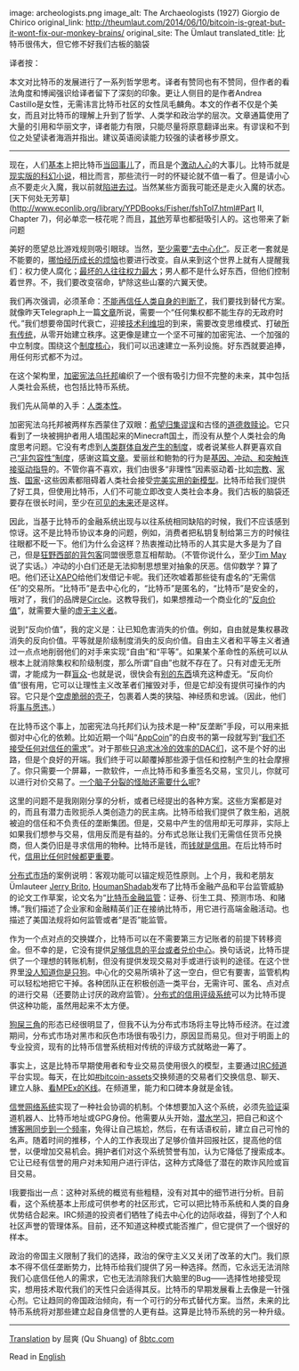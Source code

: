 image: archeologists.png
image_alt: The Archaeologists (1927) Giorgio de Chirico
original_link: http://theumlaut.com/2014/06/10/bitcoin-is-great-but-it-wont-fix-our-monkey-brains/
original_site: The Ümlaut
translated_title: 比特币很伟大，但它修不好我们古板的脑袋


译者按：

本文对比特币的发展进行了一系列哲学思考。译者有赞同也有不赞同，但作者的看法角度和博闻强识给译者留下了深刻的印象。更让人侧目的是作者Andrea Castillo是女性，无需讳言比特币社区的女性凤毛麟角。本文的作者不仅是个美女，而且对比特币的理解上升到了哲学、人类学和政治学的层次。文章通篇使用了大量的引用和华丽文字，译者能力有限，只能尽量将原意翻译出来。有谬误和不到位之处望读者海涵并指出。建议英语阅读能力较强的读者移步原文。

* * *

现在，人们[基本](http://unqualified-reservations.blogspot.com/2013/01/how-bitcoin-dies.html)上把比特币[当回事儿](http://trilema.com/2013/stage-n-bitcoin-exists/)了，而且是个[激动人心](http://trilema.com/2014/the-idea-that-bitcoin-is-a-sovereign/)的大事儿。比特币就是[现实版的科幻小说](http://www.laurelzuckerman.com/2013/03/digital-currency-ten-years-before-bitcoin-neal-stephensons-cryptonomicon-.html)，相比而言，那些流行一时的怀疑论就不值一看了。但是请小心点不要走火入魔，我以前就[陷进去过](http://theumlaut.com/2014/01/21/bitcoin-2-0-decentralized-corporations-derivatives-and-information-markets/)。当然某些方面我可能还是走火入魔的状态。[天下何处无芳草](http://www.econlib.org/library/YPDBooks/Fisher/fshToI7.html#Part II, Chapter 7)，何必单恋一枝花呢？而且，[其他](http://thecurioustask.tumblr.com/post/87898539429/for-instance)芳草也都挺吸引人的。这也带来了新问题

美好的愿望总比游戏规则吸引眼球。当然，[至少需要“去中心化”](http://bitcoinism.blogspot.com/2014/03/decentralized-applications-its-time-for.html)。反正老一套就是不能要的，[哪怕经历成长的烦恼](http://theumlaut.com/2014/04/08/bitcoins-growing-pains/)也要进行改变。自从来到这个世界上就有人提醒我们：权力使人腐化；[最坏的人往往权力最大](http://www.savageleft.com/poli/rts-ten.html)；男人都不是什么好东西，但他们控制着世界。不，我们要改变宿命，铲除这些山寨的六翼天使。

我们再次强调，必须革命：[不能再信任人类自身的判断了](http://www.thebitcoinsociety.org/content/bitcoin-beauty-trustless-transactions)，我们要找到替代方案。就像昨天Telegraph上一篇[文章](http://www.telegraph.co.uk/technology/news/10881213/The-coming-digital-anarchy.html)所说，需要一个“任何集权都不能生存的无政府时代。”我们想要帝国时代衰亡，迎接[技术利维坦](http://www.e-ir.info/2014/06/01/visions-of-a-techno-leviathan-the-politics-of-the-bitcoin-blockchain/)的到来，需要改变思维模式、打破[所有传统](http://proliberty.com/observer/20080703.htm)，从零开始建立秩序。这更像是建立一个坚不可摧的加密宪法、一个加强的中立制度。围绕这个[制度核心](http://mx.nthu.edu.tw/~cshwang/teaching-economics/econ3171/References/Hayek=Cosmos%20and%20Taxis.pdf)，我们可以迅速建立一系列设施。好东西就要追捧，用任何形式都不为过。

在这个架构里，[加密宪法乌托邦](http://www.telegraph.co.uk/technology/news/10881213/The-coming-digital-anarchy.html)编织了一个很有吸引力但不完整的未来，其中包括人类社会系统，也包括比特币系统。

我们先从简单的入手：[人类本性](/shelling-out/)。

加密宪法乌托邦被两样东西蒙住了双眼：[希望归集谬误](http://marginalrevolution.com/marginalrevolution/2011/03/the-fallacy-of-mood-affiliation.html)和古怪的[道德救赎论](http://edge.org/conversation/a-new-science-of-morality-part-1)。它只看到了一块被拥护者用人墙围起来的Minecraft国土，而没有从整个人类社会的角度思考问题。它没有考虑到[人类群体自发产生的制度](http://www.jasoncollins.org/the-deep-roots-of-economic-development/)，或者说某些人群更喜欢自己[“非包容性”制度](http://billmoyers.com/content/jonathan-haidts-mind-opening-journey/)，感谢这篇[文章](http://theumlaut.com/2014/04/16/a-coup-not-an-exit/)。爱丽丝和鲍勃的行为是[基因、冲动、和突触连接驱动指导](http://www.amazon.com/Thinking-Fast-Slow-Daniel-Kahneman/dp/0374533555)的。不管你喜不喜欢，我们由很多“非理性”因素驱动着-比如[宗教](http://theumlaut.com/2013/09/17/new-atheism-moral-orders-and-the-psychology-of-sanctity/)、[家族](http://www.amazon.com/Social-Conquest-Earth-Edward-Wilson/dp/0871403633)、[国家](http://theumlaut.com/2013/04/30/is-government-a-cultural-spandrel/)-这些因素都阻碍着人类社会接受[完美实用的新模型](http://www.deirdremccloskey.com/docs/graham/maxU.pdf)。比特币给我们提供了好工具，但使用比特币，人们不可能立即改变人类社会本身。我们古板的脑袋还要存在很长时间，至少在[可见的未来](http://www.amazon.com/Troublesome-Inheritance-Genes-Human-History/dp/1594204462)还是这样。

因此，当基于比特币的金融系统出现与以往系统相同缺陷的时候，我们不应该感到惊讶。这不是比特币协议本身的问题，例如，消费者把私钥复制给第三方的时候往往眼都不眨一下。他们为什么会这样？热衷推动比特币的人其实是大多是为了自己，但是[狂野西部的背包客](http://trilema.com/2014/the-psychology-of-the-bagholder/)同盟很愿意互相帮助。（不管你说什么，至少[Tim May](http://motherboard.vice.com/blog/whisteblowers-and-the-crypto-anarchist-underground-an-interview-with-andy-greenberg)说了实话。）冲动的小白们还是无法抑制思想里对抽象的厌恶。信仰数学？算了吧。他们还让[XAPO](http://techcrunch.com/2014/04/24/xapo-now-offers-the-first-credit-card-linked-to-your-bitcoin-wallet/)给他们发借记卡呢。我们还吹嘘着那些徒有虚名的“无需信任”的交易所。“比特币”是去中心化的，“比特币”是匿名的，“比特币”是安全的，哦对了，我们的品牌是[Circle](http://recode.net/2014/05/15/circle-launches-as-bitcoin-for-dummies-and-its-free/)。这教导我们，如果想推动一个商业化的“[反向价值](https://www.youtube.com/watch?v=pjWQx2EIBg8)”，就需要大量的[虚无主义者](/mempool/bitcoin-killer-of-nietzschean-nihilism/)。

说到“反向价值”，我的定义是：让已知危害消失的价值。例如，自由就是集权暴政消失的反向价值。平等就是阶级制度消失的反向价值。自由主义者和平等主义者通过一点点地削弱他们的对手来实现“自由”和“平等”。如果某个革命性的系统可以从根本上就消除集权和阶级制度，那么所谓“自由”也就不存在了。只有对虚无无所谓，才能成为一群[盲众](https://www.youtube.com/watch?v=Mx0pjQb71-I)-也就是说，很快会有[别的东西](http://www.independent.org/pdf/tir/tir_08_3_1_holcombe.pdf)填充这种虚无。“反向价值”很有用，它可以让理性主义改革者们摧毁对手，但是它却没有提供可操作的内容。它只是个[空虚脆弱的壳子](http://www.amazon.com/The-Righteous-Mind-Politics-Religion/dp/0307377903)，包裹着人类的狭隘、神经质和忠诚。（因此，他们将[事与愿违](http://www2.hn.psu.edu/faculty/jmanis/carlyle/tc_fr_full.pdf)。）

在比特币这个事上，加密宪法乌托邦们认为技术是一种“反垄断”手段，可以用来抵御对中心化的依赖。比如近期一个叫“[AppCoin](/mempool/appcoins-are-snake-oil/)”的白皮书的第一段就写到“[我们不接受任何对信任的需求](https://github.com/DavidJohnstonCEO/TheValueofAppCoins)”。对于那些[只追求冰冷的效率的DAC们](http://bitcoinmagazine.com/7050/bootstrapping-a-decentralized-autonomous-corporation-part-i/)，这不是个好的出路，但是个良好的开端。我们终于可以颠覆掉那些源于信任和控制产生的社会摩擦了。你只需要一个屏幕，一款软件，一点比特币和多重签名交易，宝贝儿，你就可以进行对价交易了。[一个脑子分裂的怪胎还需要什么呢](http://evankozierachi.com/uploads/The_Use_of_Knowledge_in_Society_-_Hayek.pdf)?

这里的问题不是我刚刚分享的分析，或者已经提出的各种方案。这些方案都是对的，而且有潜力击败扼杀人类创造力的民主病。比特币给我们提供了救生船，逃脱被迫的信任和不负责任的垄断集团。但是，交易中产生的信用却无可厚非，实际上如果我们想参与交易，信用反而是有益的。分布式总账让我们无需信任货币兑换商，但人类仍旧是寻求信用的物种。比特币是钱，而[钱就是信用](/shelling-out/)。在后比特币时代，[信用比任何时候都更重要](http://trilema.com/2014/what-the-wot-is-for-how-it-works-and-how-to-use-it/)。

[分布式市场](http://trilema.com/2013/why-i-nixed-p2p-colored-coins-and-all-that-jazz/)的案例说明：客观功能可以锚定规范性原则。上个月，我和老朋友Ümlauteer [Jerry Brito](http://jerrybrito.com/), [HoumanShadab](http://www.nyls.edu/faculty/faculty-profiles/faculty_profiles/houman_shadab/)发布了比特币金融产品和平台监管威胁的论文工作草案，论文名为“[比特币金融监管](http://papers.ssrn.com/sol3/papers.cfm?abstract_id=2423461)：证券、衍生工具、预测市场、和赌博。”我们描述了企业家和金融精英们正在接纳比特币，用它进行高端金融活动。也描述了美国法规将如何监管或者“是否”能监管。

作为一个点对点的交换媒介，比特币可以在不需要第三方记账者的前提下转移资金。但不幸的是，它没有提供[足够信息的平台或者兑价中心](http://trilema.com/2014/a-complete-theory-of-economics/)。换句话说，比特币提供了一个理想的转账机制，但没有提供发现交易对手或进行谈判的途径。在这个世界里[没人知道你是只狗](http://upload.wikimedia.org/wikipedia/en/f/f8/Internet_dog.jpg)。中心化的交易所填补了这一空白，但它有要害，监管机构可以轻松地把它干掉。各种团队正在积极创造一类平台，无需许可、匿名、点对点的进行交易（还要防止讨厌的政府监管）。[分布式的信用评级系统](https://github.com/goshakkk/decentralized-anonymous-marketplace-concept/issues/11)可以为比特币提供这种功能，虽然用起来不太方便。

[狗屎三角](http://thecurioustask.tumblr.com/post/88277407744/the-shit-triangle)的形态已经很明显了，但我不认为分布式市场将主导比特币经济。在过渡期间，分布式市场对黑市和灰色市场很有吸引力，原因显而易见。但对于明面上的专业投资，现有的比特币信誉系统相对传统的评级方式就略逊一筹了。

事实上，这是比特币早期使用者和专业交易员使用很久的模型，主要通过[IRC频道](https://en.bitcoin.it/wiki/IRC_channels)平台实现。每天，在比如[#bitcoin-assets](http://webchat.freenode.net/?channels=bitcoin-assets)交换频道的交易者们交换信息、聊天、建立人脉、[看MPEx的K线](http://mpex.co/)。在频道里，能力和口碑本身就是金钱。

[信誉网络系统](http://wiki.bitcoin-otc.com/wiki/OTC_Rating_System)实现了一种社会协调的机制。个体想要加入这个系统，必须先[验证](http://cascadianhacker.com/blog/2014/04/11_bitcoin-assets-new-wot-and-voice-model.html)渠道机器人、比特币地址或GPG身份。他需要从头开始，[潜水](http://contravex.com/2014/03/17/irc-yeshiva/)[学习](http://trilema.com/2013/youre-gonna-have-to-learn-that-variety-speak/)，把自己和这个[博客圈](http://blogs.bitcoin-assets.com/)[同步到一个频率](http://log.bitcoin-assets.com/)，免得让自己尴尬，然后，在有话语权前，建立自己可怜的名声。随着时间的推移，个人的工作表现出了足够价值并回报社区，提高他的信誉，以便增加交易机会。拥护者们对这个系统赞誉有加，认为它降低了搜索成本。它让已经有信誉的用户对未知用户进行评估，这种方式降低了潜在的欺诈风险或盲目交易。

I我要指出一点：这种对系统的概览有些粗糙，没有对其中的细节进行分析。目前看，这个系统基本上形成可供参考的社区形式，它可以把比特币系统和人类的自身优势结合起来。IRC频道的投资者们牺牲了纯去中心化的边际收益，得到了个人和社区声誉的管理体系。目前，还不知道这种模式能否推广，但它提供了一个很好的样本。

政治的帝国主义限制了我们的选择，政治的保守主义又关闭了改革的大门。我们原本不得不信任垄断势力，比特币给我们提供了另一种选择。然而，它永远无法消除我们心底信任他人的需求，它也无法消除我们大脑里的Bug——选择性地接受现实，想用技术取代我们的天性只会适得其反。比特币的早期发展看上去像是一针强心剂。它让趋同的帝国政治倾向，有一个可行的分布式替代方案。当然，未来的比特币系统将对那些建立起自身信誉的人更有益。这算是比特币系统的另一种升级。

* * *

[Translation](http://www.8btc.com/bitcoin-is-great-but-it-wont-fix-our-monkey-brains) by 屈爽 (Qu Shuang) of [8btc.com](http://www.8btc.com/)

Read in [English](/mempool/bitcoin-is-great-but-it-wont-fix-our-monkey-brains/)
